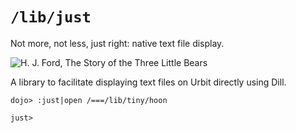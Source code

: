 # `/lib/just`

Not more, not less, just right:  native text file display.

![H. J. Ford, The Story of the Three Little Bears](https://www.colorado.edu/projects/fairy-tales/sites/default/files/styles/medium/public/article-image/greenfairybook00lang_0_0259.jpg?itok=76T2p4-T)

A library to facilitate displaying text files on Urbit directly using Dill.

```
dojo> :just|open /===/lib/tiny/hoon

just>
```
